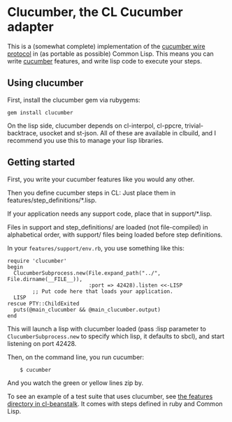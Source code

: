 Clucumber, the CL Cucumber adapter
==================================

This is a (somewhat complete) implementation of the [cucumber wire
protocol](http://wiki.github.com/aslakhellesoy/cucumber/wire-protocol) in (as portable as possible) Common Lisp. This means you can
write [cucumber](http://cukes.info/) features, and write lisp code to execute
your steps.

Using clucumber
---------------

First, install the clucumber gem via rubygems:

	gem install clucumber

On the lisp side, clucumber depends on cl-interpol, cl-ppcre, trivial-backtrace, usocket and st-json. All of these are available in clbuild, and I recommend you use this to manage your lisp libraries.

Getting started
---------------

First, you write your cucumber features like you would any other.

Then you define cucumber steps in CL: Just place them in
features/step_definitions/*.lisp.

If your application needs any support code, place that in
support/*.lisp.

Files in support and step_definitions/ are loaded (not file-compiled)
in alphabetical order, with support/ files being loaded before step
definitions.

In your `features/support/env.rb`, you use something like this:

	require 'clucumber'
	begin
	  ClucumberSubprocess.new(File.expand_path("../", File.dirname(__FILE__)),
	                          :port => 42428).listen <<-LISP
            ;; Put code here that loads your application.
	  LISP
	rescue PTY::ChildExited
	  puts(@main_clucumber && @main_clucumber.output)
	end

This will launch a lisp with clucumber loaded (pass :lisp parameter to `ClucumberSubprocess.new` to specify which lisp, it defaults to sbcl), and start listening on port 42428.

Then, on the command line, you run cucumber:

        $ cucumber

And you watch the green or yellow lines zip by.

To see an example of a test suite that uses clucumber, see  [the features directory in  cl-beanstalk](http://github.com/antifuchs/cl-beanstalk/tree/master/features/). It comes with steps defined in ruby and Common Lisp.
